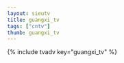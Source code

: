 ```yaml
--- 
layout: sieutv
title: guangxi_tv
tags: ["cntv"]
thumb: guangxi_tv
---
```

{% include tvadv key="guangxi_tv" %}
